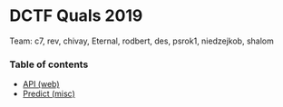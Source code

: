 # DCTF Quals 2019

Team: c7, rev, chivay, Eternal, rodbert, des, psrok1, niedzejkob, shalom

### Table of contents

* [API (web)](api)
* [Predict (misc)](predict)
